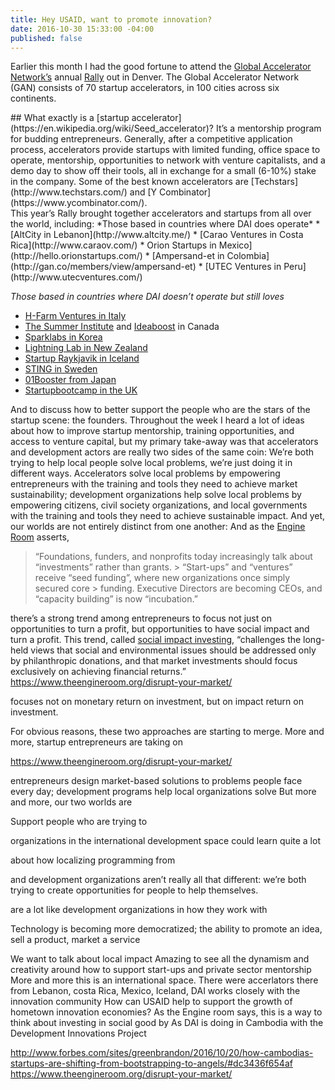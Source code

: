 ```yaml
---
title: Hey USAID, want to promote innovation?
date: 2016-10-30 15:33:00 -04:00
published: false
---
```


Earlier this month I had the good fortune to attend the [Global Accelerator Network’s](http://gan.co) annual [Rally]( https://twitter.com/hashtag/ganrally) out in Denver. The Global Accelerator Network (GAN) consists of 70 startup accelerators, in 100 cities across six continents. 
<aside>
## What exactly is a [startup accelerator](https://en.wikipedia.org/wiki/Seed_accelerator)?
It’s a mentorship program for budding entrepreneurs. Generally, after a competitive application process, accelerators provide startups with limited funding, office space to operate, mentorship, opportunities to network with venture capitalists, and a demo day to show off their tools, all in exchange for a small (6-10%) stake in the company. Some of the best known accelerators are [Techstars](http://www.techstars.com/) and [Y Combinator](https://www.ycombinator.com/). 
</aside>
This year’s Rally brought together accelerators and startups from all over the world, including:
*Those based in countries where DAI does operate*
* [AltCity in Lebanon](http://www.altcity.me/)
* [Carao Ventures in Costa Rica](http://www.caraov.com/)
* Orion Startups in Mexico](http://hello.orionstartups.com/)
* [Ampersand-et in Colombia](http://gan.co/members/view/ampersand-et)
* [UTEC Ventures in Peru](http://www.utecventures.com/)

*Those based in countries where DAI doesn’t operate but still loves*
* [H-Farm Ventures in Italy](http://www.h-farm.com/en/)
* [The Summer Institute](http://www.summerinst.ca/) and [Ideaboost](http://www.ideaboost.ca/) in Canada
* [Sparklabs in Korea](http://www.sparklabs.co.kr/)
* [Lightning Lab in New Zealand](http://www.lightninglab.co.nz/)
* [Startup Raykjavik in Iceland]( http://www.startupreykjavik.com/)
* [STING in Sweden](http://www.stockholminnovation.com/en/our-programs/sting-accelerate/)
* [01Booster from Japan](https://01booster.com/)
* [Startupbootcamp in the UK](https://www.startupbootcamp.org/)

And to discuss how to better support the people who are the stars of the startup scene: the founders. Throughout the week I heard a lot of ideas about how to improve startup mentorship, training opportunities, and access to venture capital, but my primary take-away was that accelerators and development actors are really two sides of the same coin: We’re both trying to help local people solve local problems, we’re just doing it in different ways. 
Accelerators solve local problems by empowering entrepreneurs with the training and tools they need to achieve market sustainability; development organizations help solve local problems by empowering citizens, civil society organizations, and local governments with the training and tools they need to achieve sustainable impact. And yet, our worlds are not entirely distinct from one another: And as the [Engine Room](https://www.theengineroom.org/disrupt-your-market) asserts, 
> “Foundations, funders, and nonprofits today increasingly talk about “investments” rather than grants. > “Start-ups” and “ventures” receive “seed funding”, where new organizations once simply secured core > funding. Executive Directors are becoming CEOs, and “capacity building” is now “incubation.”

there’s a strong trend among entrepreneurs to focus not just on opportunities to turn a profit, but opportunities to have social impact and turn a profit. This trend, called [social impact investing]( https://thegiin.org/impact-investing/need-to-know/), “challenges the long-held views that social and environmental issues should be addressed only by philanthropic donations, and that market investments should focus exclusively on achieving financial returns.” 
https://www.theengineroom.org/disrupt-your-market/


focuses not on monetary return on investment, but on impact return on investment. 

For obvious reasons, these two approaches are starting to merge. More and more, startup entrepreneurs are taking on 

https://www.theengineroom.org/disrupt-your-market/ 

entrepreneurs design market-based solutions to problems people face every day; development programs help local organizations solve 
But more and more, our two worlds are 


Support people who are trying to 

organizations in the international development space could learn quite a lot 

about how localizing programming from 

and development organizations aren’t really all that different: we’re both trying to create opportunities for people to help themselves. 

are a lot like development organizations in how they work with 

Technology is becoming more democratized; the ability to promote an idea, sell a product, market a service

We want to talk about local impact 
Amazing to see all the dynamism and creativity around how to support start-ups and private sector mentorship
More and more this is an international space. There were accerlators there from Lebanon, costa Rica, Mexico, Iceland, 
DAI works closely with the innovation community
How can USAID help to support the growth of hometown innovation economies? 
As the Engine room says, this is a way to think about investing in social good by 
As DAI is doing in Cambodia with the Development Innovations Project



http://www.forbes.com/sites/greenbrandon/2016/10/20/how-cambodias-startups-are-shifting-from-bootstrapping-to-angels/#dc3436f654af
https://www.theengineroom.org/disrupt-your-market/

